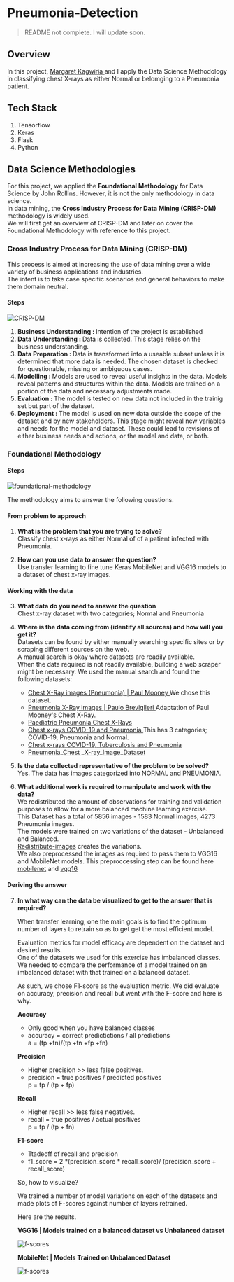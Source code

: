 # Pneumonia-Detection  
<blockquote>
  README not complete. I will update soon.
  </blockquote>

## Overview
In this project, <a href='https://github.com/MargaretKagwiria'> Margaret Kagwiria </a> and I apply the Data Science Methodology in classifying
chest X-rays as either Normal or belomging to a Pneumonia patient.  

## Tech Stack  
1. Tensorflow  
2. Keras  
3. Flask  
4. Python 

## Data Science Methodologies  
For this project, we applied the <b>Foundational Methodology</b> for Data Science by John Rollins. However, it is not the only methodology in data science.  
In data mining, the <b>Cross Industry Process for Data Mining (CRISP-DM)</b> methodology is widely used.   
We will first get an overview of CRISP-DM and later on cover the Foundational Methodology with reference to this project.  

### Cross Industry Process for Data Mining (CRISP-DM)  
This process is aimed at increasing the use of data mining over a wide variety of business applications and industries.  
The intent is to take case specific scenarios and general behaviors to make them domain neutral.  
#### Steps


![CRISP-DM](https://cf-courses-data.s3.us.cloud-object-storage.appdomain.cloud/IBMDeveloperSkillsNetwork-DS0103EN-SkillsNetwork/labs/Module%201/images/DS_3.1.0.5-CRISP-DM-Model-2.png)  

1. <b>Business Understanding : </b>Intention of the project is established
2. <b>Data Understanding : </b> Data is collected. This stage relies on the business understanding.  
3. <b>Data Preparation : </b>Data is transformed into a useable subset unless it is determined that more data is needed. The chosen dataset is checked for questionable, missing or ambiguous cases.  
4. <b>Modelling : </b>Models are used to reveal useful insights in the data. Models reveal patterns and structures within the data. Models are trained on a portion of the data and necessary adjustments made.
5. <b>Evaluation : </b>The model is tested on new data not included in the trainig set but part of the dataset.
6. <b>Deployment : </b> The model is used on new data outside the scope of the dataset and by new stakeholders. This stage might reveal new variables and needs for the model and dataset. These could lead to revisions of either business needs and actions, or the model and data, or both.  

### Foundational Methodology  
#### Steps  


![foundational-methodology](methodology.jpeg)  

The methodology aims to answer the following questions.  
#### From problem to approach  
1. <b>What is the problem that you are trying to solve? </b>  
Classify chest x-rays as either Normal of of a patient infected with Pneumonia.  

2.  <b>How can you use data to answer the question? </b>  
Use transfer learning to fine tune Keras MobileNet and VGG16 models to a dataset of chest x-ray images. 

#### Working with the data
3.  <b>What data do you need to answer the question </b>  
Chest x-ray dataset with two categories; Normal and Pneumonia  

4.  <b>Where is the data coming from (identify all sources) and how will you get it? </b>  
Datasets can be found by either manually searching specific sites or by scraping different sources on the web.  
A manual search is okay where datasets are readily available.  
When the data required is not readily available, building a web scraper might be necessary.
We used the manual search and found the following datasets:  
    <ul>  
      <li>
      <a href='https://www.kaggle.com/paultimothymooney/chest-xray-pneumonia '> Chest X-Ray images (Pneumonia) | Paul Mooney </a> We chose this dataset. 
      </li>
      <li>
      <a href='https://www.kaggle.com/pcbreviglieri/pneumonia-xray-images '> Pneumonia X-Ray images | Paulo Breviglleri </a> Adaptation of Paul Mooney's Chest X-Ray.
      </li>    
      <li>
      <a href='https://www.kaggle.com/andrewmvd/pediatric-pneumonia-chest-xray'> Paediatric Pneumonia Chest X-Rays </a> 
      </li>
      <li> 
      <a href='https://www.kaggle.com/prashant268/chest-xray-covid19-pneumonia'> Chest x-rays COVID-19 and Pneumonia  </a> This has 3 categories; COVID-19, Pneumonia and Normal.  
      </li>
      <li>
      <a href='https://www.kaggle.com/jtiptj/chest-xray-pneumoniacovid19tuberculosis'> Chest x-rays COVID-19, Tuberculosis and Pneumonia  </a>  
      </li>
      <li>
      <a href='https://www.kaggle.com/balnyaupane/pneumonia-chest-xray-dataset-200-by-200-image'> Pneumonia_Chest _X-ray_Image_Dataset  </a>
      </li>
    </ul>

5. <b> Is the data collected representative of the problem to be solved?</b>  
Yes. The data has images categorized into NORMAL and PNEUMONIA.  

6. <b> What additional work is required to manipulate and work with the data?</b>  
We redistributed the amount of observations for training and validation purposes to allow for a more balanced machine learning exercise.  
This Dataset has a total of 5856 images - 1583 Normal images, 4273 Pneumonia images.  
The models were trained on two variations of the dataset - Unbalanced and Balanced.    
[Redistribute-images](/Organize_Dataset/organize_data.ipynb) creates the variations.  
We also preprocessed the images as required to pass them to VGG16 and MobileNet models. This preproccessing step can be found here [mobilenet](/MobileNet/mobilenet.ipynb) and [vgg16](/VGG16/VGG16.ipynb)

#### Deriving the answer  
7. <b>In what way can the data be visualized to get to the answer that is required?</b>  

    When transfer learning, one the main goals is to find the optimum number of layers to retrain so as to get get the most efficient model.  

    Evaluation metrics for model efficacy are dependent on the dataset and desired results.  
    One of the datasets we used for this exercise has imbalanced classes. We needed to compare the performance of a model trained on an imbalanced dataset with that trained on a balanced dataset.

    As such, we chose F1-score as the evaluation metric. We did evaluate on accuracy, precision and recall but went with the F-score and here is why.  

    <b>Accuracy</b>   
    <ul>
      <li>Only good when you have balanced classes</li>   
      <li>accuracy = correct predictictions / all predictions</li>  
      a = (tp +tn)/(tp +tn +fp +fn)
    </ul>

    <b>Precision</b> 
    <ul>
      <li>Higher precision >> less false positives.</li>   
      <li>precision = true positives / predicted positives</li>  
      p = tp / (tp + fp)
    </ul>

    <b>Recall</b>
    <ul>
      <li>Higher recall >> less false negatives.</li>   
      <li>recall = true positives / actual positives</li>  
      p = tp / (tp + fn)
    </ul>  

    <b>F1-score</b>
    <ul>
      <li>Ttadeoff of recall and precision</li>   
      <li>f1_score = 2 *(precision_score * recall_score)/ (precision_score + recall_score)</li>  
    </ul>   


    So, how to visualize?  

    We trained a number of model variations on each of the datasets and made plots of F-scores against number of layers retrained.  
    
    Here are the results.  

    <b>VGG16 | Models trained on a balanced dataset vs Unbalanced dataset</b>

    ![f-scores](/VGG16/images/f_scores.png)  

    <b>MobileNet | Models Trained on Unbalanced Dataset</b>  

    ![f-scores](/MobileNet/images/evaluation_unbalanced.png)  




 



